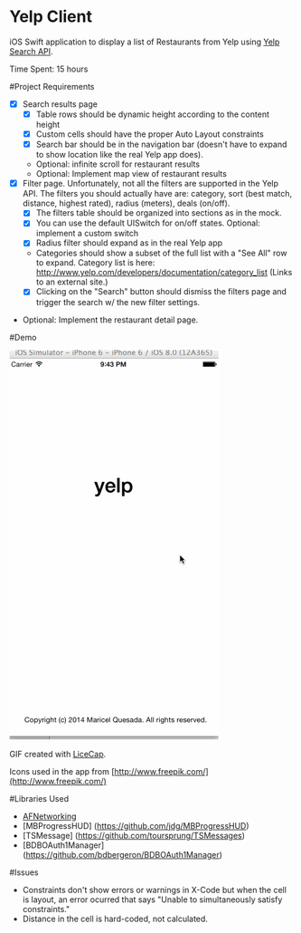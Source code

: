 Yelp Client
===========

iOS Swift application to display a list of Restaurants from Yelp using [Yelp Search API](http://www.yelp.com/developers/documentation/v2/search_api).

Time Spent: 15 hours

#Project Requirements

* [x] Search results page
    * [x] Table rows should be dynamic height according to the content height
    * [x] Custom cells should have the proper Auto Layout constraints
    * [x] Search bar should be in the navigation bar (doesn't have to expand to show location like the real Yelp app does).
    * Optional: infinite scroll for restaurant results
    * Optional: Implement map view of restaurant results
* [x] Filter page. Unfortunately, not all the filters are supported in the Yelp API. The filters you should actually have are: category, sort (best match, distance, highest rated), radius (meters), deals (on/off).
    * [x] The filters table should be organized into sections as in the mock.
    * [x] You can use the default UISwitch for on/off states. Optional: implement a custom switch
    * [x] Radius filter should expand as in the real Yelp app
    * Categories should show a subset of the full list with a "See All" row to expand. Category list is here: http://www.yelp.com/developers/documentation/category_list (Links to an external site.)
    * [x] Clicking on the "Search" button should dismiss the filters page and trigger the search w/ the new filter settings.
* Optional: Implement the restaurant detail page.

#Demo

![Application demo](yelp-demo.gif)
                    
GIF created with [LiceCap](http://www.cockos.com/licecap/).

Icons used in the app from [http://www.freepik.com/](http://www.freepik.com/)

#Libraries Used

* [AFNetworking](https://github.com/AFNetworking/AFNetworking)
* [MBProgressHUD] (https://github.com/jdg/MBProgressHUD)
* [TSMessage] (https://github.com/toursprung/TSMessages)
* [BDBOAuth1Manager] (https://github.com/bdbergeron/BDBOAuth1Manager)

#Issues

* Constraints don't show errors or warnings in X-Code but when the cell is layout, an error ocurred that says "Unable to simultaneously satisfy constraints."
* Distance in the cell is hard-coded, not calculated.


